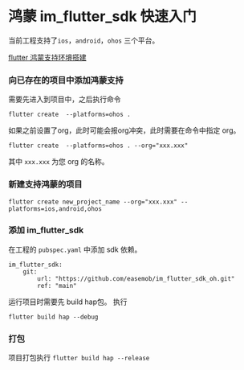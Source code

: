 # 鸿蒙 im_flutter_sdk 快速入门

当前工程支持了`ios`，`android`，`ohos` 三个平台。

[flutter 鸿蒙支持环境搭建](https://gitee.com/harmonycommando_flutter/flutter)

### 向已存在的项目中添加鸿蒙支持

需要先进入到项目中，之后执行命令

```shell
flutter create  --platforms=ohos .
```

如果之前设置了org，此时可能会报org冲突，此时需要在命令中指定 org。

```shell
flutter create  --platforms=ohos . --org="xxx.xxx"
```

其中 `xxx.xxx` 为您 org 的名称。


### 新建支持鸿蒙的项目

```shell
flutter create new_project_name --org="xxx.xxx" --platforms=ios,android,ohos
```

### 添加 im_flutter_sdk

在工程的 `pubspec.yaml` 中添加 sdk 依赖。

```shell
im_flutter_sdk:
    git:
        url: "https://github.com/easemob/im_flutter_sdk_oh.git"
        ref: "main"
```

运行项目时需要先 build hap包。 执行
```shell
flutter build hap --debug
```

### 打包

项目打包执行 `flutter build hap --release`